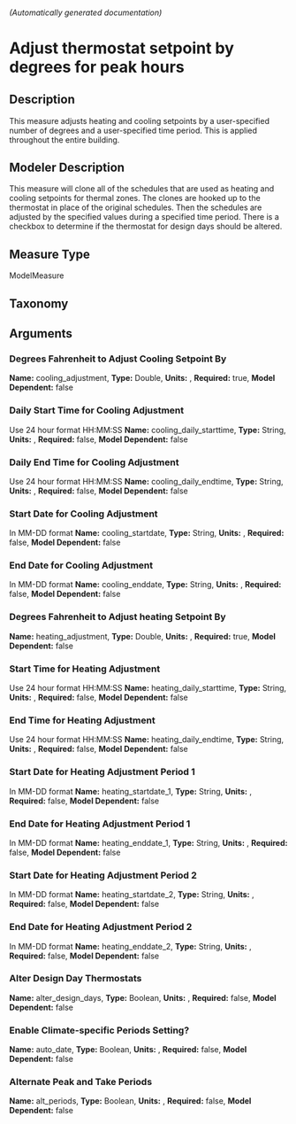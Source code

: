 

###### (Automatically generated documentation)

# Adjust thermostat setpoint by degrees for peak hours

## Description
This measure adjusts heating and cooling setpoints by a user-specified number of degrees and a user-specified time period. This is applied throughout the entire building.

## Modeler Description
This measure will clone all of the schedules that are used as heating and cooling setpoints for thermal zones. The clones are hooked up to the thermostat in place of the original schedules. Then the schedules are adjusted by the specified values during a specified time period. There is a checkbox to determine if the thermostat for design days should be altered.

## Measure Type
ModelMeasure

## Taxonomy


## Arguments


### Degrees Fahrenheit to Adjust Cooling Setpoint By

**Name:** cooling_adjustment,
**Type:** Double,
**Units:** ,
**Required:** true,
**Model Dependent:** false

### Daily Start Time for Cooling Adjustment
Use 24 hour format HH:MM:SS
**Name:** cooling_daily_starttime,
**Type:** String,
**Units:** ,
**Required:** false,
**Model Dependent:** false

### Daily End Time for Cooling Adjustment
Use 24 hour format HH:MM:SS
**Name:** cooling_daily_endtime,
**Type:** String,
**Units:** ,
**Required:** false,
**Model Dependent:** false

### Start Date for Cooling Adjustment
In MM-DD format
**Name:** cooling_startdate,
**Type:** String,
**Units:** ,
**Required:** false,
**Model Dependent:** false

### End Date for Cooling Adjustment
In MM-DD format
**Name:** cooling_enddate,
**Type:** String,
**Units:** ,
**Required:** false,
**Model Dependent:** false

### Degrees Fahrenheit to Adjust heating Setpoint By

**Name:** heating_adjustment,
**Type:** Double,
**Units:** ,
**Required:** true,
**Model Dependent:** false

### Start Time for Heating Adjustment
Use 24 hour format HH:MM:SS
**Name:** heating_daily_starttime,
**Type:** String,
**Units:** ,
**Required:** false,
**Model Dependent:** false

### End Time for Heating Adjustment
Use 24 hour format HH:MM:SS
**Name:** heating_daily_endtime,
**Type:** String,
**Units:** ,
**Required:** false,
**Model Dependent:** false

### Start Date for Heating Adjustment Period 1
In MM-DD format
**Name:** heating_startdate_1,
**Type:** String,
**Units:** ,
**Required:** false,
**Model Dependent:** false

### End Date for Heating Adjustment Period 1
In MM-DD format
**Name:** heating_enddate_1,
**Type:** String,
**Units:** ,
**Required:** false,
**Model Dependent:** false

### Start Date for Heating Adjustment Period 2
In MM-DD format
**Name:** heating_startdate_2,
**Type:** String,
**Units:** ,
**Required:** false,
**Model Dependent:** false

### End Date for Heating Adjustment Period 2
In MM-DD format
**Name:** heating_enddate_2,
**Type:** String,
**Units:** ,
**Required:** false,
**Model Dependent:** false

### Alter Design Day Thermostats

**Name:** alter_design_days,
**Type:** Boolean,
**Units:** ,
**Required:** false,
**Model Dependent:** false

### Enable Climate-specific Periods Setting?

**Name:** auto_date,
**Type:** Boolean,
**Units:** ,
**Required:** false,
**Model Dependent:** false

### Alternate Peak and Take Periods

**Name:** alt_periods,
**Type:** Boolean,
**Units:** ,
**Required:** false,
**Model Dependent:** false





